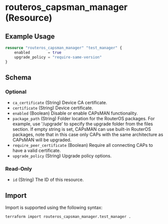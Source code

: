 # routeros_capsman_manager (Resource)


## Example Usage
```terraform
resource "routeros_capsman_manager" "test_manager" {
	enabled        = true
	upgrade_policy = "require-same-version"
}
```

<!-- schema generated by tfplugindocs -->
## Schema

### Optional

- `ca_certificate` (String) Device CA certificate.
- `certificate` (String) Device certificate.
- `enabled` (Boolean) Disable or enable CAPsMAN functionality.
- `package_path` (String) Folder location for the RouterOS packages. For example, use '/upgrade' to specify the upgrade folder from the files section. If empty string is set, CAPsMAN can use built-in RouterOS packages, note that in this case only CAPs with the same architecture as CAPsMAN will be upgraded.
- `require_peer_certificate` (Boolean) Require all connecting CAPs to have a valid certificate.
- `upgrade_policy` (String) Upgrade policy options.

### Read-Only

- `id` (String) The ID of this resource.

## Import
Import is supported using the following syntax:
```shell
terraform import routeros_capsman_manager.test_manager .
```
